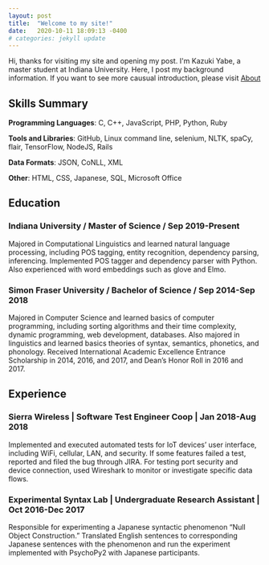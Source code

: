 ```yaml
---
layout: post
title:  "Welcome to my site!"
date:   2020-10-11 18:09:13 -0400
# categories: jekyll update
---
```

Hi, thanks for visiting my site and opening my post. I'm Kazuki Yabe, a master student at Indiana University. Here, I post my background information. If you want to see more causual introduction, please visit [About](/about/)

## Skills Summary
**Programming Languages**: C, C++, JavaScript, PHP, Python, Ruby

**Tools and Libraries**: GitHub, Linux command line, selenium, NLTK, spaCy, flair, TensorFlow, NodeJS, Rails

**Data Formats**: JSON, CoNLL, XML

**Other**: HTML, CSS, Japanese, SQL, Microsoft Office

## Education
### Indiana University / Master of Science / Sep 2019-Present
Majored in Computational Linguistics and learned natural language processing, including POS tagging, entity recognition, dependency parsing, inferencing. Implemented POS tagger and dependency parser with Python. Also experienced with word embeddings such as glove and Elmo.
### Simon Fraser University / Bachelor of Science / Sep 2014-Sep 2018
Majored in Computer Science and learned basics of computer programming, including sorting algorithms and their time complexity, dynamic programming, web development, databases. Also majored in linguistics and learned basics theories of syntax, semantics, phonetics, and phonology. Received International Academic Excellence Entrance Scholarship in 2014, 2016, and 2017, and Dean’s Honor Roll in 2016 and 2017.

## Experience
### Sierra Wireless | Software Test Engineer Coop | Jan 2018-Aug 2018
Implemented and executed automated tests for IoT devices’ user interface, including WiFi, cellular, LAN, and security. If some features failed a test, reported and filed the bug through JIRA. For testing port security and device connection, used Wireshark to monitor or investigate specific data flows.
### Experimental Syntax Lab | Undergraduate Research Assistant | Oct 2016-Dec 2017
Responsible for experimenting a Japanese syntactic phenomenon “Null Object Construction.” Translated English sentences to corresponding Japanese sentences with the phenomenon and run the experiment implemented with PsychoPy2 with Japanese participants. 

